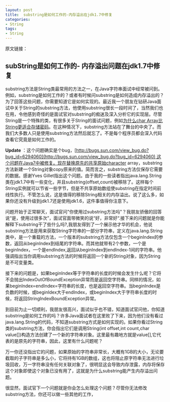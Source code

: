 ```yaml
---
layout: post
title:  substring是如何工作的-内存溢出在jdk1.7中修复
categories:
- String
tags:
- String
---
```


原文链接：[]()

## subString是如何工作的-  内存溢出问题在jdk1.7中修复

substring方法是String类最常用的方法之一，在Java字符串面试中经常被问到。例如，substring是如何工作的？或者有时候问substring是如何造成内存溢出的？ 为了回答这些问题，你需要知道它是如何实现的。最近我一个朋友在钻研Java面试中关于String的substring方法，他使用substring很长一段时间了，当然我们也在用，令他感到奇怪的是面试官对substring的痴迷及深入分析它的实现层。尽管String是一个特殊的类，有很多关于String的面试问题，例如[为什么char Array比String更适合存储密码](http://javarevisited.blogspot.com/2012/03/why-character-array-is-better-than.html)。在这种情况下，substring方法站在了舞台的中央了。而我们大多数人只是使用substring方法然后就忘了。不是每个程序员都会深入代码查看它究竟是如何工作的。

**Update** ：这个问题确实是个bug，[http://bugs.sun.com/view_bug.do?bug_id=6294060](http://bugs.sun.com/view_bug.do?bug_id=6294060),这个问题在Java7中被修复。现在替换原先的共享原始character array，substring方法新建一个String对象copy原来的值。简而言之，substring方法仅保存它需要的数据。感谢Yves Gillet指出这个问题。由于我的一些读者指出java.lang.String类在jdk1.7中有一些变化，并且substring(offset,count)被移除了。这样每个String实例就可以节省一些字节，但是不共享原始数组使substring在指定时间前线性执行。不管怎么说，这是值得的移除String相关的内存溢出。说了这么多，如果你还没有升级到jdk1.7还是使用jdk1.6，这件事值得你注意下。

问题开始于正常聊天，面试官问"你使用过substring方法吗"？我朋友骄傲的回答说“是，使用过很多次”，面试官面带微笑的说“好，非常好“.接下来的问题就是你能解释下substring干了些什么吗?,我朋友得到了一个展示他才华的机会，他说substring方法是用来获取String字符串的一部分字符串，定义在java.lang.String类中，是一个重载的方法，一个版本的substring方法仅包含一个beginIndex的参数，返回从beginIndex到结尾的字符串。而其他就带有2个参数，一个是beginIndex，一个是endIndex,返回从beginIndex到endIndex-1间的字符串。他强调指出当你调用substring方法的时候将返回一个新的String对象，因为String是不可变量类。

接下来的问题是，如果beginIndex等于字符串的长度的时候会发生什么呢？它将不会抛出IndexOutOfBoundException异常而是返回空字符串。同样的情况，如果beginIndex=endIndex=字符串的长度，也是返回空字符串。当beginIndex是负数的时候，或beginIdex大于endIndex，或beginIndex大于字符串长度的时候，将返回StringIndexBoundException异常。

到目前为止一切顺利，我朋友很高兴，面试似乎也不错，知道面试官问他，你知道substring是如何工作的吗？许多Java面试者在这里败了下来，因为他们没有看过java.lang.String的代码，不知道substring方式是如何实现的。如果你看过String类的substring方法，你会指出它们是调用String(int offset,int count,char value[])构造方法创建了一个新的字符串对象。这里最有趣地方就是value[],它代表的是原先的字符串，因此，这里有什么问题呢？

万一你还没指出它的问题，如果原始的字符串非常长，大概有1GB的大小，无论要截取的子字符串是多么小，它将持有1GB的数组，这也将阻止原字符串无法进行垃圾回收，万一字符串没有任何关联对象了，很明显这会导致内存泄露，内存将保存这个对象即使这个对象已没有用了，这就是为什么substring能产生内存溢出问题。

很显然，面试官下一个问题就是你会怎么处理这个问题？尽管你无法修改substring方法，你还可以做一些其他的工作，